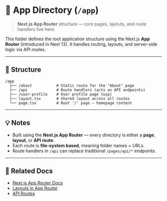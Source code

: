 # 🧩 App Directory (`/app`)

> **Next.js App Router** structure — core pages, layouts, and route handlers live here.

This folder defines the root application structure using the Next.js **App Router** (introduced in Next 13). It handles routing, layouts, and server-side logic via API routes.

---

## 🧱 Structure

    /app
      ├── /about           # Static route for the "About" page
      ├── /api             # Route handlers (acts as API endpoints)
      ├── /user-profile    # User profile page (wip)
      ├── layout.tsx       # Shared layout across all routes
      └── page.tsx         # Root '/' page — homepage content

---

## 💡 Notes

- Built using the **Next.js App Router** — every directory is either a **page**, **layout**, or **API route**.
- Each route is **file-system based**, meaning folder names = URLs.
- Route handlers in `/api` can replace traditional `/pages/api/*` endpoints.

---

## 🔗 Related Docs

- [Next.js App Router Docs](https://nextjs.org/docs/app/building-your-application/routing)
- [Layouts in App Router](https://nextjs.org/docs/app/building-your-application/routing/pages-and-layouts)
- [API Routes](https://nextjs.org/docs/app/building-your-application/routing/route-handlers)
